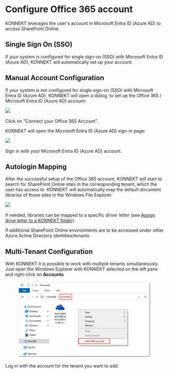 # Configure Office 365 account

KONNEKT leverages the user's account in Microsoft Entra ID (Azure AD) to access SharePoint Online.

## Single Sign On (SSO)

If your system is configured for single sign-on (SSO) with Microsoft Entra ID (Azure AD), KONNEKT will automatically set up your account.

## Manual Account Configuration

If your system is not configured for single sign-on (SSO) with Microsoft Entra ID (Azure AD), KONNEKT will open a dialog, to set up the Office 365 / Microsoft Entra ID (Azure AD) account:

![](<../.gitbook/assets/2022-08-02 15\_21\_56-Window.png>)

Click on "Connect your Office 365 Account".

KONNEKT will open the Microsoft Entra ID (Azure AD) sign-in page:

![](<../.gitbook/assets/2022-08-02 15\_22\_32-Window.png>)

Sign in with your Microsoft Entra ID (Azure AD) account.

## Autologin Mapping

After the successful setup of the Office 365 account, KONNEKT will start to search for SharePoint Online sites in the corresponding tenant, which the user has access to. KONNEKT will automatically map the default document libraries of those sites in the Windows File Explorer.

![](<../.gitbook/assets/2022-08-02 15\_24\_34-Window.png>)

If needed, libraries can be mapped to a specific driver letter (see [Assign drive letter to a KONNEKT folder](../configuration/mappings/assign-drive-letters.md)).

If additional SharePoint Online environments are to be accessed under other Azure Active Directory identities/tenants.

## Multi-Tenant Configuration

With KONNEKT it is possible to work with multiple tenants simultaneously. Just open the Windows Explorer with KONNEKT selected on the left pane and right-click on **Accounts**

<figure><img src="../.gitbook/assets/AddAccount.png" alt=""><figcaption></figcaption></figure>

Log in with the account for the tenant you want to add.

